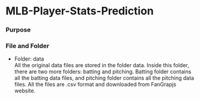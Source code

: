 # MLB-Player-Stats-Prediction

### Purpose

### File and Folder
- Folder: data <br>
All the original data files are stored in the folder data. Inside this folder, there are two more folders: batting and pitching. Batting folder contains all the batting data files, and pitching folder contains all the pitching data files. All the files are .csv format and downloaded from FanGrapjs website.
